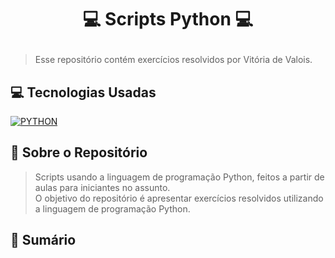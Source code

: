 # <p align="center"> 💻 Scripts Python 💻
> Esse repositório contém exercícios resolvidos por Vitória de Valois.

## 💻 Tecnologias Usadas

[![PYTHON](https://img.shields.io/badge/Python-3776AB?style=for-the-badge&logo=python&logoColor=white)](#)

## 📌 Sobre o Repositório
> Scripts usando a linguagem de programação Python, feitos a partir de aulas para iniciantes no assunto. <br>
> O objetivo do repositório é apresentar exercícios resolvidos utilizando a linguagem de programação Python.

## 📑 Sumário

